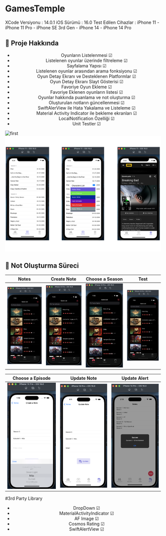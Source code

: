 # GamesTemple

XCode Versiyonu : 14.0.1
iOS Sürümü : 16.0
Test Edilen Cihazlar : iPhone 11 - iPhone 11 Pro - iPhone SE 3rd Gen - iPhone 14 - iPhone 14 Pro
## :star2: Proje Hakkında
<div align="center"> 
<ul>
<li>
Oyunların Listelenmesi &#x2611;
</li>
<li>
Listelenen oyunlar üzerinde filtreleme &#x2611;
</li>
<li>
Sayfalama Yapısı &#x2611;
</li>
<li> 
Listelenen oyunlar arasından arama fonksiyonu &#x2611;
</li>
<li> 
Oyun Detay Ekranı ve Desteklenen Platformlar &#x2611;
</li>
<li> 
Oyun Detay Ekranı Slayt Gösterisi &#x2611;
</li>
<li>
Favoriye Oyun Ekleme &#x2611;
</li>
<li>
Favoriye Eklenen oyunların listesi &#x2611;
</li>
<li>
Oyunlar hakkında puanlama ve not oluşturma &#x2611;
</li>
<li>
Oluşturulan notların güncellenmesi &#x2611;
</li>
<li>
SwiftAlerView ile Hata Yakalama ve Listeleme &#x2611;
</li>
<li>
Material Activity Indicator ile bekleme ekranları &#x2611;
</li>
<li>
LocalNotification Özelliği &#x2611;
</li>
<li>
Unit Testler &#x2611;
</li>
</ul>

</div>

<img  alt="first" src = "https://github.com/Furkansarip/BreakingBadApp/blob/main/screenshots/bbfst.png">
<img  alt="second" src = "https://github.com/Furkansarip/BreakingBadApp/blob/main/screenshots/bbsct.png">

## :star2: Not Oluşturma Süreci

Notes | Create Note | Choose a Season | Test
:-------------------------: | :-------------------------: | :-------------------------: | :-------------------------:
![Preview](https://github.com/Vakifbank-IOS-Swift-Patika-Bootcamp/final-project-Furkansarip/blob/development/Screenshots/2022games.png) | ![Preview](https://github.com/Vakifbank-IOS-Swift-Patika-Bootcamp/final-project-Furkansarip/blob/development/Screenshots/2022games.png) | ![Preview](https://github.com/Vakifbank-IOS-Swift-Patika-Bootcamp/final-project-Furkansarip/blob/development/Screenshots/2022games.png) | ![Preview](https://github.com/Vakifbank-IOS-Swift-Patika-Bootcamp/final-project-Furkansarip/blob/development/Screenshots/2022games.png)

Choose a Episode |  Update Note | Update Alert
:-------------------------: | :-------------------------: | :-------------------------:
![Preview](https://github.com/Furkansarip/BreakingBadApp/blob/main/screenshots/note2.png) | ![Preview](https://github.com/Furkansarip/BreakingBadApp/blob/main/screenshots/note3.png) | ![Preview](https://github.com/Furkansarip/BreakingBadApp/blob/main/screenshots/updateNote.png)


#3rd Party Library

<div align="center"> 
<ul>
<li>
DropDown &#x2611;
</li>
<li>
MaterialActivityIndicator &#x2611;
</li>
<li>
AF Image &#x2611;
</li>
<li>
Cosmos Rating &#x2611;
</li>
<li>
SwiftAlertView &#x2611;
</li>
</ul>
</div>
